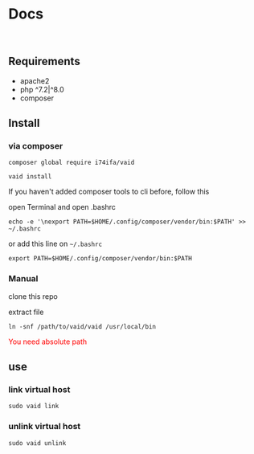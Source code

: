 # Docs
<br>


## Requirements

* apache2
* php ^7.2|^8.0
* composer


## Install

### via composer
```
composer global require i74ifa/vaid

vaid install
```
If you haven't added composer tools to cli before, follow this

open Terminal and open .bashrc
```
echo -e '\nexport PATH=$HOME/.config/composer/vendor/bin:$PATH' >> ~/.bashrc
```

or add this line on ```~/.bashrc```

```
export PATH=$HOME/.config/composer/vendor/bin:$PATH
```

### **Manual**

clone this repo

extract file 


``` 
ln -snf /path/to/vaid/vaid /usr/local/bin

```

<div style="color: red;">You need absolute path</div>

## use

### link virtual host 

```
sudo vaid link 
```

### unlink virtual host 
```
sudo vaid unlink 
```

